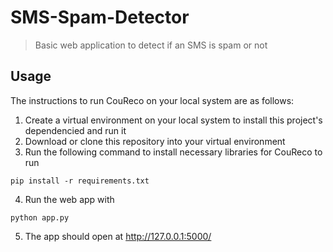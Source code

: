 # SMS-Spam-Detector
> Basic web application to detect if an SMS is spam or not

## Usage
The instructions to run CouReco on your local system are as follows:

1. Create a virtual environment on your local system to install this project's dependencied and run it
2. Download or clone this repository into your virtual environment
3. Run the following command to install necessary libraries for CouReco to run
  ```
  pip install -r requirements.txt
  ```
4. Run the web app with
  ```
  python app.py
  ```
5. The app should open at http://127.0.0.1:5000/

